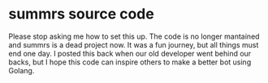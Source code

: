 # summrs source code

Please stop asking me how to set this up. The code is no longer mantained and summrs is a dead project now. It was a fun journey, but all things must end one day. I posted this back when our old developer went behind our backs, but I hope this code can inspire others to make a better bot using Golang.
